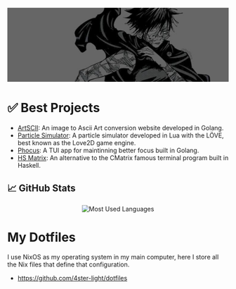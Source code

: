 ![banner](https://github.com/4ster-light/4ster-light/blob/main/banner.jpeg)

# ✅ Best Projects
- [ArtSCII](https://github.com/4ster-light/ascii-converter): An image to Ascii Art conversion website developed in Golang.
- [Particle Simulator](https://github.com/4ster-light/particle-simulator): A particle simulator developed in Lua with the LÖVE, best known as the Love2D game engine.
- [Phocus](https://github.com/4ster-light/phocus): A TUI app for maintinning better focus built in Golang.
- [HS Matrix](https://github.com/4ster-light/hsmatrix): An alternative to the CMatrix famous terminal program built in Haskell.

## 📈 GitHub Stats
<div align="center">
    <img src="https://github-readme-stats.vercel.app/api/top-langs/?username=4ster-light&layout=compact&hide_border=true&theme=dark" alt="Most Used Languages" />
</div>

# My Dotfiles
I use NixOS as my operating system in my main computer, here I store all the Nix files that define that configuration.
- https://github.com/4ster-light/dotfiles
